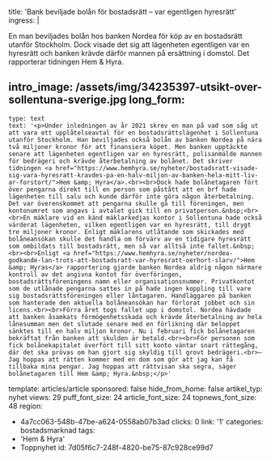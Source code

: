 title: 'Bank beviljade bolån för bostadsrätt – var egentligen hyresrätt'
ingress: |
  <p>En man beviljades bolån hos banken Nordea för köp av en bostadsrätt utanför Stockholm. Dock visade det sig att lägenheten egentligen var en hyresrätt och banken krävde därför mannen på ersättning i domstol. Det rapporterar tidningen Hem & Hyra.
  </p>
  
intro_image: /assets/img/34235397-utsikt-over-sollentuna-sverige.jpg
long_form:
  -
    type: text
    text: '<p>Under inledningen av år 2021 skrev en man på vad som såg ut att vara ett upplåtelseavtal för en bostadsrättslägenhet i Sollentuna utanför Stockholm. Han beviljades också bolån av banken Nordea på nära två miljoner kronor för att finansiera köpet. Men banken upptäckte senare att lägenheten egentligen var en hyresrätt, polisanmälde mannen för bedrägeri och krävde återbetalning av bolånet. Det skriver tidningen <a href="https://www.hemhyra.se/nyheter/bostadsratt-visade-sig-vara-hyresratt-kravdes-pa-en-halv-miljon-av-banken-hela-mitt-liv-ar-forstort/">Hem &amp; Hyra</a>.<br><br>Dock hade bolånetagaren fört över pengarna direkt till en person som påstått att en brf hade lägenheten till salu och kunde därför inte göra någon återbetalning. Det var överenskommet att pengarna skulle gå till föreningen, men kontonumret som angavs i avtalet gick till en privatperson.&nbsp;<br><br>En mäklare vid en känd mäklarkedjas kontor i Sollentuna hade också värderat lägenheten, vilken egentligen var en hyresrätt, till drygt tre miljoner kronor. Enligt mäklarens utlåtande som skickades med bolåneansökan skulle det handla om förvärv av en tidigare hyresrätt som ombildats till bostadsrätt, men så var alltså inte fallet.&nbsp; <br><br>Enligt <a href="https://www.hemhyra.se/nyheter/nordea-godkande-lan-trots-att-bostadsratt-var-hyresratt-oerhort-slarv/">Hem &amp; Hyras</a> rapportering gjorde banken Nordea aldrig någon närmare kontroll av det angivna kontot för överföringen, bostadsrättsföreningens namn eller organisationsnummer. Privatkontot som de utlånade pengarna sattes in på hade ingen koppling till vare sig bostadsrättsföreningen eller låntagaren. Handläggaren på banken som hanterade den aktuella bolåneansökan har förlorat jobbet och sin licens.<br><br>Förra året togs fallet upp i domstol. Nordea hävdade att banken åsamkats förmögenhetsskada och krävde återbetalning av hela lånesumman men det slutade senare med en förlikning där beloppet sänktes till en halv miljon kronor. Nu i februari fick bolånetagaren bekräftat från banken att skulden är betald.<br><br>För personen som fick bolånekapitalet överfört till sitt konto väntar snart rättegång, där det ska prövas om han gjort sig skyldig till grovt bedrägeri.<br>– Jag hoppas att rätten kommer med en dom som gör att jag kan få tillbaka mina pengar. Jag hoppas att rättvisan ska segra, säger bolånetagaren till Hem &amp; Hyra.&nbsp;</p>'
template: articles/article
sponsored: false
hide_from_home: false
artikel_typ: nyhet
views: 29
puff_font_size: 24
article_font_size: 24
topnews_font_size: 48
region:
  - 4a7cc063-548b-47be-a624-0558ab07b3ad
clicks: 0
link: '1'
categories: bostadsmarknad
tags:
  - 'Hem & Hyra'
  - Toppnyhet
id: 7d05f6c7-248f-4820-be75-87c928ce99d7
